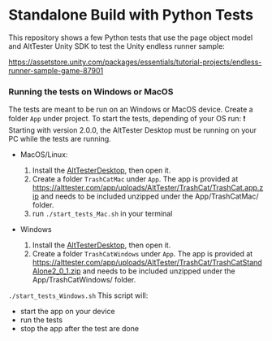 # Standalone Build with Python Tests

This repository shows a few Python tests that use the page object model and AltTester Unity SDK to test the Unity endless runner sample:

https://assetstore.unity.com/packages/essentials/tutorial-projects/endless-runner-sample-game-87901

### Running the tests on Windows or MacOS
The tests are meant to be run on an Windows or MacOS device. Create a folder `App` under project.
To start the tests, depending of your OS run:
❗ Starting with version 2.0.0, the AltTester Desktop must be running on your PC while the tests are running.

- MacOS/Linux:
    1. Install the [AltTesterDesktop](https://alttester.com/app/uploads/AltTester/desktop/AltTesterDesktopPackageMac__v2.0.1.zip), then open it.
    2. Create a folder `TrashCatMac` under `App`. The app is provided at https://alttester.com/app/uploads/AltTester/TrashCat/TrashCat.app.zip and needs to be included unzipped under the App/TrashCatMac/ folder.
    3. run `./start_tests_Mac.sh` in your terminal

- Windows
    1. Install the [AltTesterDesktop](https://alttester.com/app/uploads/AltTester/desktop/AltTesterDesktopPackageWindows__v2.0.1.zip), then open it. 
    2. Create a folder `TrashCatWindows` under `App`. The app is provided at https://alttester.com/app/uploads/AltTester/TrashCat/TrashCatStandAlone2_0_1.zip and needs to be included unzipped under the App/TrashCatWindows/ folder.

`./start_tests_Windows.sh`
This script will:

- start the app on your device
- run the tests
- stop the app after the test are done

